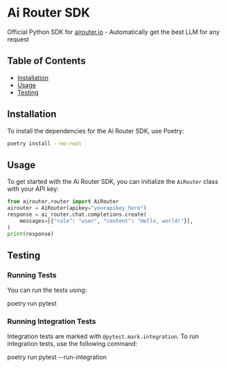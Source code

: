# Ai Router SDK

Official Python SDK for [airouter.io](https://airouter.io) - Automatically get the best LLM for any request

## Table of Contents

- [Installation](#installation)
- [Usage](#usage)
- [Testing](#testing)

## Installation

To install the dependencies for the Ai Router SDK, use Poetry:

```sh
poetry install --no-root
```

## Usage

To get started with the Ai Router SDK, you can initialize the `AiRouter` class with your API key:

```py
from airouter.router import AiRouter
airouter = AiRouter(apikey="yourapikey_here")
response = ai_router.chat.completions.create(
    messages=[{"role": "user", "content": "Hello, world!"}],
)
print(response)
```

## Testing

### Running Tests

You can run the tests using:

poetry run pytest

### Running Integration Tests

Integration tests are marked with `@pytest.mark.integration`. To run integration tests, use the following command:

poetry run pytest --run-integration
